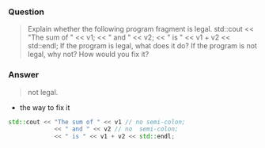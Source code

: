 ### Question
> Explain whether the following program fragment is legal.
std::cout << "The sum of " << v1; 
        << " and " << v2;
         << " is " << v1 + v2 << std::endl;
If the program is legal, what does it do? If the program is not legal, why not? How would you fix it?

### Answer
> not legal.
* the way to fix it 
```C++
std::cout << "The sum of " << v1 // no semi-colon;
             << " and " << v2 // no  semi-colon;
             << " is " << v1 + v2 << std::endl;
```